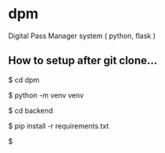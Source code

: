 # dpm
Digital Pass Manager system ( python, flask )


## How to setup after git clone...
$ cd dpm

$ python -m venv venv

$ cd backend

$ pip install -r requirements.txt

$ 
